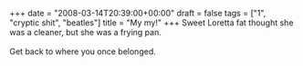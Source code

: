 +++
date = "2008-03-14T20:39:00+00:00"
draft = false
tags = ["1", "cryptic shit", "beatles"]
title = "My my!"
+++
Sweet Loretta fat thought she was a cleaner, but she was a frying pan.<br/><br/>Get back to where you once belonged.<div class="blogger-post-footer"><img width='1' height='1' src='https://blogger.googleusercontent.com/tracker/5693059957647979680-5940496829806414318?l=cosmiccowbell.blogspot.com' alt='' /></div>
